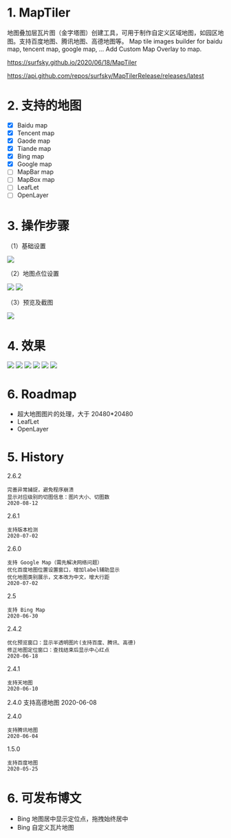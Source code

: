 # 1. MapTiler

地图叠加层瓦片图（金字塔图）创建工具，可用于制作自定义区域地图，如园区地图。支持百度地图、腾讯地图、高德地图等。
Map tile images builder for baidu map, tencent map, google map, ...
Add Custom Map Overlay to map.

https://surfsky.github.io/2020/06/18/MapTiler

https://api.github.com/repos/surfsky/MapTilerRelease/releases/latest

# 2. 支持的地图

- [x] Baidu map
- [x] Tencent map
- [x] Gaode map
- [x] Tiande map
- [x] Bing map
- [x] Google map
- [ ] MapBar map
- [ ] MapBox map
- [ ] LeafLet
- [ ] OpenLayer

# 3. 操作步骤

（1）基础设置

![](./Doc/step_basic.png)

（2）地图点位设置

![](./Doc/step_map.png)
![](./Doc/step_pos.png)

（3）预览及截图

![](./Doc/step_preview.png)

# 4. 效果

![](./Doc/map_baidu.png)
![](./Doc/map_tencent.png)
![](./Doc/map_gaode.png)
![](./Doc/map_tiandi.png)
![](./Doc/map_bing.png)
![](./Doc/map_google.png)


# 6. Roadmap

- 超大地图图片的处理，大于 20480*20480
- LeafLet
- OpenLayer

# 5. History


2.6.2

    完善异常捕捉，避免程序崩溃
    显示对应级别的切图信息：图片大小、切图数
    2020-08-12

2.6.1

    支持版本检测
    2020-07-02

2.6.0

    支持 Google Map（需先解决网络问题）
    优化百度地图位置设置窗口，增加label辅助显示
    优化地图类别展示，文本改为中文，增大行距
    2020-07-02

2.5

    支持 Bing Map
    2020-06-30

2.4.2

    优化预览窗口：显示半透明图片(支持百度、腾讯、高德)
    修正地图定位窗口：查找结束后显示中心红点
    2020-06-18

2.4.1

    支持天地图
    2020-06-10

2.4.0
    支持高德地图
    2020-06-08

2.4.0

    支持腾讯地图
    2020-06-04

1.5.0

    支持百度地图
    2020-05-25


# 6. 可发布博文

- Bing 地图居中显示定位点，拖拽始终居中
- Bing 自定义瓦片地图

